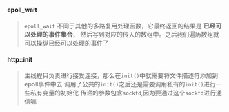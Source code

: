 #### epoll_wait
> `epoll_wait` 不同于其他的多路复用处理函数，它最终返回的结果是 **已经可以处理的事件集合**，
> 然后写到对应的传入的数组中。之后我们遍历数组就可以操纵已经可以处理的事件了

#### http::init
> 主线程只负责进行接受连接，那么在`init()`中就需要将文件描述符添加到epoll事件中去
> 调用了公共的`init()`之后还是需要调用私有的`init()`进行一些私有变量的初始化
> 传递的参数包含`sockfd`,因为要通过这个`sockfd`进行通信嘛